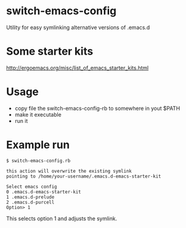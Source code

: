 # switch-emacs-config
Utility for easy symlinking alternative versions of .emacs.d

# Some starter kits
http://ergoemacs.org/misc/list_of_emacs_starter_kits.html

# Usage

* copy file the switch-emacs-config-rb to somewhere in yout $PATH
* make it executable
* run it

# Example run

    $ switch-emacs-config.rb

```
this action will overwrite the existing symlink
pointing to /home/your-username/.emacs.d-emacs-starter-kit

Select emacs config
0 .emacs.d-emacs-starter-kit
1 .emacs.d-prelude
2 .emacs.d-purcell
Option> 1
```

This selects option 1 and adjusts the symlink.
